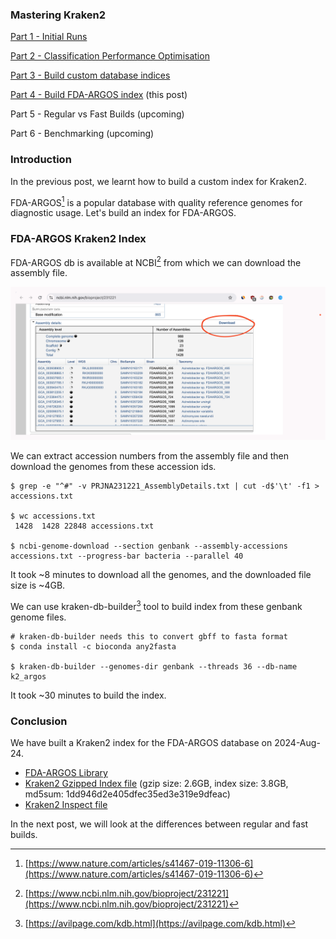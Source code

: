 <!--
.. title: Mastering Kraken2 - Part 4 - Build FDA-ARGOS Index
.. slug: mastering-kraken2-fda-argos-index
.. date: 2024-08-24 15:28:00 UTC+05:30
.. tags: bioinformatics, metagenomics, kraken2
.. category: bioinformatics
.. link: 
.. description: 
.. type: text
-->

### Mastering Kraken2

[Part 1 - Initial Runs](/2024/07/mastering-kraken2-initial-runs.html)

[Part 2 - Classification Performance Optimisation](/2024/07/mastering-kraken2-performance-optimisation.html)

[Part 3 - Build custom database indices](/2024/07/mastering-kraken2-build-custom-db.html)

[Part 4 - Build FDA-ARGOS index](/2024/08/mastering-kraken2-fda-argos-index.html) (this post)

Part 5 - Regular vs Fast Builds (upcoming)

Part 6 - Benchmarking (upcoming)

### Introduction

In the previous post, we learnt how to build a custom index for Kraken2.

FDA-ARGOS[^argos] is a popular database with quality reference genomes for diagnostic usage. Let's build an index for FDA-ARGOS.

### FDA-ARGOS Kraken2 Index

FDA-ARGOS db is available at NCBI[^ncbi] from which we can download the assembly file.

<img src="/images/fda-argos-kraken2-index.png" alt="FDA-ARGOS NCBI" class="img-fluid">

We can extract accession numbers from the assembly file and then download the genomes from these accession ids.

```shell
$ grep -e "^#" -v PRJNA231221_AssemblyDetails.txt | cut -d$'\t' -f1 > accessions.txt

$ wc accessions.txt
 1428  1428 22848 accessions.txt
 
$ ncbi-genome-download --section genbank --assembly-accessions accessions.txt --progress-bar bacteria --parallel 40
```

It took ~8 minutes to download all the genomes, and the downloaded file size is ~4GB.

We can use kraken-db-builder[^kdb] tool to build index from these genbank genome files.

```shell
# kraken-db-builder needs this to convert gbff to fasta format
$ conda install -c bioconda any2fasta

$ kraken-db-builder --genomes-dir genbank --threads 36 --db-name k2_argos
```

It took ~30 minutes to build the index.

### Conclusion

We have built a Kraken2 index for the FDA-ARGOS database on 2024-Aug-24.

- [FDA-ARGOS Library](https://github.com/ChillarAnand/avilpage.com/tree/master/scripts/kraken2_argos)
- [Kraken2 Gzipped Index file](https://drive.google.com/file/d/1PbwriW3i3pkXJMFF5nq9OK_EqrwPiLWr/view) (gzip size: 2.6GB, index size: 3.8GB, md5sum: 1dd946d2e405dfec35ed3e319e9dfeac)
- [Kraken2 Inspect file](https://github.com/ChillarAnand/avilpage.com/tree/master/scripts/kraken2_argos)

In the next post, we will look at the differences between regular and fast builds.


[^argos]: [https://www.nature.com/articles/s41467-019-11306-6](https://www.nature.com/articles/s41467-019-11306-6)

[^ncbi]: [https://www.ncbi.nlm.nih.gov/bioproject/231221](https://www.ncbi.nlm.nih.gov/bioproject/231221)

[^kdb]: [https://avilpage.com/kdb.html](https://avilpage.com/kdb.html)
